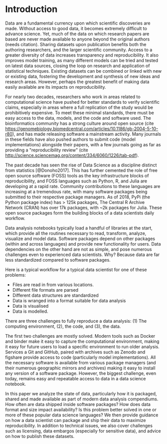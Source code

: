 
# Introduction

Data are a fundamental currency upon which scientific discoveries are made. Without access to good data, it becomes extremely difficult to advance science. Yet, much of the data on which research papers are based are never made available to anyone beyond the original authors (needs citation). Sharing datasets upon publication benefits both the authoring researchers, and the larger scientific community. Access to a greater diversity of data increases transparency and reproducibility. It also improves model training, as many different models can be tried and tested on latest data sources, closing the loop on research and application of statistical techniques. Existing datasets can be combined or linked with new or existing data, fostering the development and synthesis of new ideas and research areas. However, perhaps the greatest benefit of making data easily available are its impacts on reproducibility.

For nearly two decades, researchers who work in areas related to computational science have pushed for better standards to verify scientific claims, especially in areas where a full replication of the study would be prohibitively expensive. To meet these minimal standards, there must be easy access to the data, models, and the code and software used. The bioinformatics community has a strong culture around open source (cite https://genomebiology.biomedcentral.com/articles/10.1186/gb-2004-5-10-r80), and has made releasing software a mainstream activity. Many journals in these fields have also pushed authors to submit code (model implementations) alongside their papers, with a few journals going as far as providing a "reproducibility review" (cite http://science.sciencemag.org/content/334/6060/1226/tab-pdf).

The past decade has seen the rise of Data Science as a discipline distinct from statistics [@Donoho2017]. This has further cemented the role of free open source software (FOSS) tools as the key infrastructure blocks of reproducibility, and FOSS languages such as Python, R, and Julia are developing at a rapid rate. Community contributions to these languages are increasing at a tremendous rate, with many software packages being submitted to their respective package managers. As of 2018, PyPi (the Python package index) has > 125k packages, The Central R Archive Network (CRAN) has over 17k packages, with ~2k packages for Julia. These open source packages form the building blocks of a data scientists daily workflow.

Data analysis notebooks typically load a handful of libraries at the start, which provide all the routines necessary to read, transform, analyze, visualize and model data. Software packages depend on other packages (within and across languages) and provide new functionality for users. Data dependencies on the other hand are not as simple, and pose numerous challenges even to experienced data scientists. Why? Because data are far less standardized compared to software packages.

Here is a typical workflow for a typical data scientist for one of these problems:

* Files are read in from various locations.
* Different file formats are parsed
* Different data structures are standardized
* Data is wranged into a format suitable for data analysis
* Data is visualised
* Data is modelled.

There are three challenges to fully reproduce a data analysis: (1) The computing environment, (2), the code, and (3), the data.

The first two challenges are mostly solved. Modern tools such as Docker and binder make it easy to capture the computational environment, making it easy for future users to load a specific environment to run older analysis. Services a Git and GitHub, paired with archives such as Zenodo and figshare provide access to code (particularly model implementations). All the necessary software is available from various package managers (and their numerous geographic mirrors and archives) making it easy to install any version of a software package. However, the biggest challenge, even today, remains easy and repeatable access to data in a data science notebook.


In this paper we analyze the state of data, particularly how it is packaged, shared and made available as part of modern data analysis compendiums. How often are data shipped inside software packages? How does data format and size impact availability? Is this problem better solved in one or more of these popular data science languages? We then provide guidance on how a data scientist can package and ship their data to maximize reproducibility. In addition to technical issues, we also cover challenges such as licensing, data embargos (especially for sensitive data), and advice on how to publish these datasets.
